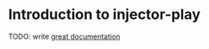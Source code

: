 # Introduction to injector-play

TODO: write [great documentation](http://jacobian.org/writing/what-to-write/)
